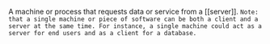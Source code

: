 A machine or process that requests data or service from a [[server]].
```Note:  that a single machine or piece of software can be both a client and a server at the same time. For instance, a single machine could act as a server for end users and as a client for a database.```

